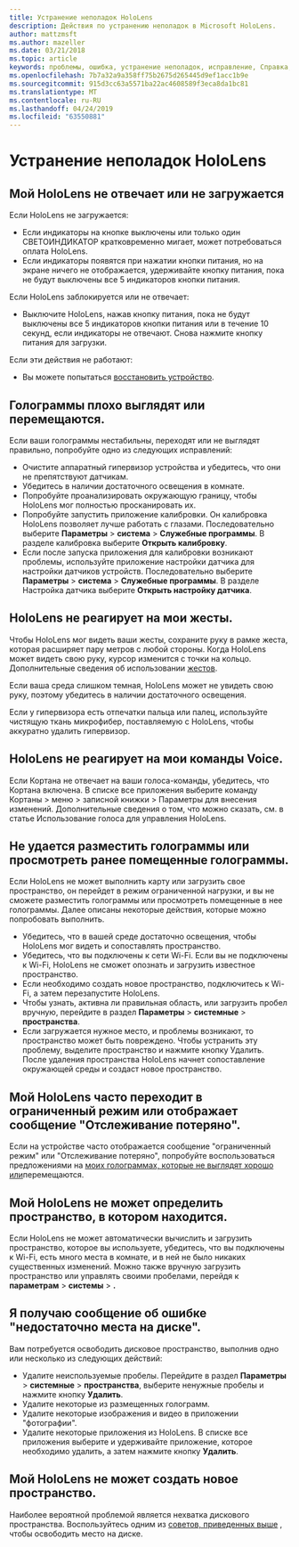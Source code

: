 ```yaml
---
title: Устранение неполадок HoloLens
description: Действия по устранению неполадок в Microsoft HoloLens.
author: mattzmsft
ms.author: mazeller
ms.date: 03/21/2018
ms.topic: article
keywords: проблемы, ошибка, устранение неполадок, исправление, Справка, поддержка, HoloLens
ms.openlocfilehash: 7b7a32a9a358ff75b2675d265445d9ef1acc1b9e
ms.sourcegitcommit: 915d3cc63a5571ba22ac4608589f3eca8da1bc81
ms.translationtype: MT
ms.contentlocale: ru-RU
ms.lasthandoff: 04/24/2019
ms.locfileid: "63550881"
---
```

# <a name="hololens-troubleshooting"></a>Устранение неполадок HoloLens

## <a name="my-hololens-is-unresponsive-or-wont-boot"></a>Мой HoloLens не отвечает или не загружается

Если HoloLens не загружается:
* Если индикаторы на кнопке выключены или только один СВЕТОИНДИКАТОР кратковременно мигает, может потребоваться оплата HoloLens.
* Если индикаторы появятся при нажатии кнопки питания, но на экране ничего не отображается, удерживайте кнопку питания, пока не будут выключены все 5 индикаторов кнопки питания.

Если HoloLens заблокируется или не отвечает:
* Выключите HoloLens, нажав кнопку питания, пока не будут выключены все 5 индикаторов кнопки питания или в течение 10 секунд, если индикаторы не отвечают. Снова нажмите кнопку питания для загрузки.

Если эти действия не работают:
* Вы можете попытаться [восстановить устройство](reset-or-recover-your-hololens.md).

## <a name="holograms-dont-look-good-or-are-moving-around"></a>Голограммы плохо выглядят или перемещаются.

Если ваши голограммы нестабильны, переходят или не выглядят правильно, попробуйте одно из следующих исправлений:
* Очистите аппаратный гипервизор устройства и убедитесь, что они не препятствуют датчикам.
* Убедитесь в наличии достаточного освещения в комнате.
* Попробуйте проанализировать окружающую границу, чтобы HoloLens мог полностью просканировать их.
* Попробуйте запустить приложение калибровки. Он калибровка HoloLens позволяет лучше работать с глазами. Последовательно выберите **Параметры** > **система** > **Служебные программы**. В разделе калибровка выберите **Открыть калибровку**.
* Если после запуска приложения для калибровки возникают проблемы, используйте приложение настройки датчика для настройки датчиков устройств. Последовательно выберите **Параметры** > **система** > **Служебные программы**. В разделе Настройка датчика выберите **Открыть настройку датчика**.

## <a name="hololens-doesnt-respond-to-my-gestures"></a>HoloLens не реагирует на мои жесты.

Чтобы HoloLens мог видеть ваши жесты, сохраните руку в рамке жеста, которая расширяет пару метров с любой стороны. Когда HoloLens может видеть свою руку, курсор изменится с точки на кольцо. Дополнительные сведения об использовании [жестов](gestures.md).

Если ваша среда слишком темная, HoloLens может не увидеть свою руку, поэтому убедитесь в наличии достаточного освещения.

Если у гипервизора есть отпечатки пальца или палец, используйте чистящую ткань микрофибер, поставляемую с HoloLens, чтобы аккуратно удалить гипервизор.

## <a name="hololens-doesnt-respond-to-my-voice-commands"></a>HoloLens не реагирует на мои команды Voice.

Если Кортана не отвечает на ваши голоса-команды, убедитесь, что Кортана включена. В списке все приложения выберите команду Кортаны > меню > записной книжки > Параметры для внесения изменений. Дополнительные сведения о том, что можно сказать, см. в статье Использование голоса для управления HoloLens.

## <a name="i-cant-place-holograms-or-see-holograms-i-previously-placed"></a>Не удается разместить голограммы или просмотреть ранее помещенные голограммы.

Если HoloLens не может выполнить карту или загрузить свое пространство, он перейдет в режим ограниченной нагрузки, и вы не сможете разместить голограммы или просмотреть помещенные в нее голограммы. Далее описаны некоторые действия, которые можно попробовать выполнить.
* Убедитесь, что в вашей среде достаточно освещения, чтобы HoloLens мог видеть и сопоставлять пространство.
* Убедитесь, что вы подключены к сети Wi-Fi. Если вы не подключены к Wi-Fi, HoloLens не сможет опознать и загрузить известное пространство.
* Если необходимо создать новое пространство, подключитесь к Wi-Fi, а затем перезапустите HoloLens.
* Чтобы узнать, активна ли правильная область, или загрузить пробел вручную, перейдите в раздел **Параметры** > **системные** > **пространства**.
* Если загружается нужное место, и проблемы возникают, то пространство может быть повреждено. Чтобы устранить эту проблему, выделите пространство и нажмите кнопку Удалить. После удаления пространства HoloLens начнет сопоставление окружающей среды и создаст новое пространство.

## <a name="my-hololens-frequently-enters-limited-mode-or-shows-a-tracking-lost-message"></a>Мой HoloLens часто переходит в ограниченный режим или отображает сообщение "Отслеживание потеряно".

Если на устройстве часто отображается сообщение "ограниченный режим" или "Отслеживание потеряно", попробуйте воспользоваться предложениями на [моих голограммах, которые не выглядят хорошо или](#holograms-dont-look-good-or-are-moving-around)перемещаются.

## <a name="my-hololens-cant-tell-what-space-im-in"></a>Мой HoloLens не может определить пространство, в котором находится.

Если HoloLens не может автоматически вычислить и загрузить пространство, которое вы используете, убедитесь, что вы подключены к Wi-Fi, есть много места в комнате, и в ней не было никаких существенных изменений. Можно также вручную загрузить пространство или управлять своими пробелами, перейдя к **параметрам** > **системы** >  **.**

## <a name="im-getting-a-low-disk-space-error"></a>Я получаю сообщение об ошибке "недостаточно места на диске".

Вам потребуется освободить дисковое пространство, выполнив одно или несколько из следующих действий:
* Удалите неиспользуемые пробелы. Перейдите в раздел **Параметры** > **системные** > **пространства**, выберите ненужные пробелы и нажмите кнопку **Удалить**.
* Удалите некоторые из размещенных голограмм.
* Удалите некоторые изображения и видео в приложении "фотографии".
* Удалите некоторые приложения из HoloLens. В списке все приложения выберите и удерживайте приложение, которое необходимо удалить, а затем нажмите кнопку **Удалить**.

## <a name="my-hololens-cant-create-a-new-space"></a>Мой HoloLens не может создать новое пространство.

Наиболее вероятной проблемой является нехватка дискового пространства. Воспользуйтесь одним из [советов, приведенных выше](#im-getting-a-low-disk-space-error) , чтобы освободить место на диске.
